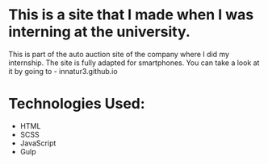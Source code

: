 # This is a site that I made when I was interning at the university. 
This is part of the auto auction site of the company where I did my internship. The site is fully adapted for smartphones. You can take a look at it by going to - innatur3.github.io

# Technologies Used:
* HTML
* SCSS
* JavaScript
* Gulp
